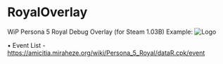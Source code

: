 # RoyalOverlay
WiP Persona 5 Royal Debug Overlay (for Steam 1.03B)
Example:
![Logo](https://i.ibb.co/vhpwZfW/1.png)


• Event List - https://amicitia.miraheze.org/wiki/Persona_5_Royal/dataR.cpk/event
